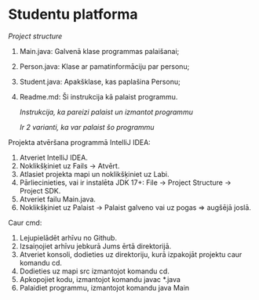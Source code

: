   # Studentu platforma
*Project structure*
1. Main.java: Galvenā klase programmas palaišanai;
2. Person.java: Klase ar pamatinformāciju par personu;
3. Student.java: Apakšklase, kas paplašina Personu;
4. Readme.md: Ši instrukcija kā palaist programmu.
   
   *Instrukcija, ka pareizi palaist un izmantot programmu*
   
   *Ir 2 varianti, ka var palaist šo programmu*
   
Projekta atvēršana programmā IntelliJ IDEA:
 1. Atveriet IntelliJ IDEA.
 2. Noklikšķiniet uz Fails -> Atvērt.
 3. Atlasiet projekta mapi un noklikšķiniet uz Labi.
 4. Pārliecinieties, vai ir instalēta JDK 17+: File -> Project Structure -> Project SDK.
 5. Atveriet failu Main.java.
 6. Noklikšķiniet uz Palaist -> Palaist galveno vai uz pogas => augšējā joslā.

Caur cmd:
 1. Lejupielādēt arhīvu no Github.
 2. Izsaiņojiet arhīvu jebkurā Jums ērtā direktorijā.
 3. Atveriet konsoli, dodieties uz direktoriju, kurā izpakojāt projektu caur komandu cd.
 4. Dodieties uz mapi src izmantojot komandu cd.
 5. Apkopojiet kodu, izmantojot komandu javac *.java
 6. Palaidiet programmu, izmantojot komandu java Main
